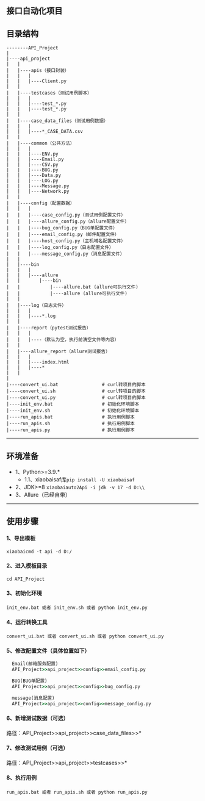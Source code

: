 ## 接口自动化项目


## 目录结构
```text
--------API_Project
| 
|----api_project
|   |
|   |----apis（接口封装）
|   |   |
|   |   |----Client.py
|   |
|   |----testcases（测试用例脚本）
|   |   |
|   |   |----test_*.py
|   |   |----test_*.py
|   |
|   |----case_data_files（测试用例数据）
|   |   |
|   |   |----*_CASE_DATA.csv
|   |
|   |----common（公共方法）
|   |   |
|   |   |----ENV.py
|   |   |----Email.py
|   |   |----CSV.py
|   |   |----BUG.py
|   |   |----Data.py
|   |   |----LOG.py
|   |   |----Message.py
|   |   |----Network.py
|   |
|   |----config（配置数据）
|   |   |
|   |   |----case_config.py（测试用例配置文件）
|   |   |----allure_config.py（allure配置文件）
|   |   |----bug_config.py（BUG单配置文件）
|   |   |----email_config.py（邮件配置文件）
|   |   |----host_config.py（主机域名配置文件）
|   |   |----log_config.py（日志配置文件）
|   |   |----message_config.py（消息配置文件）
|   |
|   |----bin 
|   |   |
|   |   |----allure
|   |       |----bin
|   |           |----allure.bat (allure可执行文件)
|   |           |----allure (allure可执行文件)
|   |
|   |----log（日志文件）
|   |   |
|   |   |----*.log
|   |
|   |----report（pytest测试报告）
|   |   |
|   |   |----（默认为空，执行前清空文件等内容）
|   |
|   |----allure_report（allure测试报告）
|   |   |
|   |   |----index.html
|   |   |----*
|   |
|
|----convert_ui.bat                # curl转项目的脚本
|----convert_ui.sh                 # curl转项目的脚本
|----convert_ui.py                 # curl转项目的脚本
|----init_env.bat                  # 初始化环境脚本
|----init_env.sh                   # 初始化环境脚本
|----run_apis.bat                  # 执行用例脚本
|----run_apis.sh                   # 执行用例脚本
|----run_apis.py                   # 执行用例脚本
```
----
## 环境准备
- 1、Python>=3.9.*
  - 1.1、xiaobaisaf库`pip install -U xiaobaisaf`
- 2、JDK>=8 `xiaobaiauto2Api -i jdk -v 17 -d D:\\`
- 3、Allure（已经自带）
-----

## 使用步骤

#### 1、导出模板
`xiaobaicmd -t api -d D:/`

#### 2、进入模板目录
`cd API_Project`

#### 3、初始化环境
`init_env.bat 或者 init_env.sh 或者 python init_env.py`

#### 4、运行转换工具
`convert_ui.bat 或者 convert_ui.sh 或者 python convert_ui.py`

#### 5、修改配置文件（具体位置如下）
```cmd
  Email(邮箱服务配置)
  API_Project>>api_project>>config>>email_config.py
  
  BUG(BUG单配置)
  API_Project>>api_project>>config>>bug_config.py
  
  message(消息配置)
  API_Project>>api_project>>config>>message_config.py
```

#### 6、新增测试数据（可选）
路径：API_Project>>api_project>>case_data_files>>*

#### 7、修改测试用例（可选）
路径：API_Project>>api_project>>testcases>>*

#### 8、执行用例
`run_apis.bat 或者 run_apis.sh 或者 python run_apis.py`